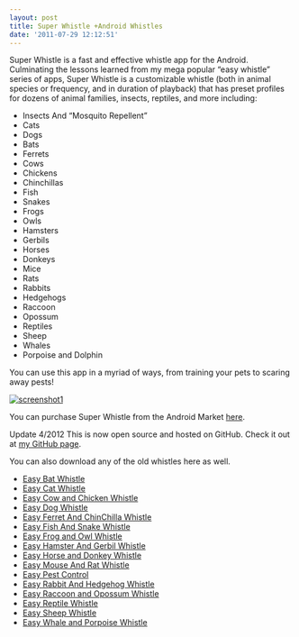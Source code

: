 ```yaml
---
layout: post
title: Super Whistle +Android Whistles
date: '2011-07-29 12:12:51'
---
```



Super Whistle is a fast and effective whistle app for the Android. Culminating the lessons learned from my mega popular “easy whistle” series of apps, Super Whistle is a customizable whistle (both in animal species or frequency, and in duration of playback) that has preset profiles for dozens of animal families, insects, reptiles, and more including:

- Insects And “Mosquito Repellent”
- Cats
- Dogs
- Bats
- Ferrets
- Cows
- Chickens
- Chinchillas
- Fish
- Snakes
- Frogs
- Owls
- Hamsters
- Gerbils
- Horses
- Donkeys
- Mice
- Rats
- Rabbits
- Hedgehogs
- Raccoon
- Opossum
- Reptiles
- Sheep
- Whales
- Porpoise and Dolphin

You can use this app in a myriad of ways, from training your pets to scaring away pests!

[![](http://66.147.244.180/~hunterda/content/images/2011/07/screenshot1251-180x300.png "screenshot1")](http://66.147.244.180/~hunterda/content/images/2011/07/screenshot1251.png)

You can purchase Super Whistle from the Android Market [here](https://market.android.com/details?id=com.hunterdavis.superwhistle).

Update 4/2012 This is now open source and hosted on GitHub. Check it out at [my GitHub page](https://github.com/huntergdavis).

You can also download any of the old whistles here as well.

- [Easy Bat Whistle](http://www.hunterdavis.com/android-apps/android-app-super-whistle/android-app-easy-bat-whistle/)
- [Easy Cat Whistle](http://www.hunterdavis.com/android-apps/android-app-super-whistle/android-app-easy-cat-whistle/)
- [Easy Cow and Chicken Whistle](http://www.hunterdavis.com/android-apps/android-app-super-whistle/android-app-easy-cow-and-chicken-whistle/)
- [Easy Dog Whistle](http://www.hunterdavis.com/android-apps/android-app-super-whistle/android-app-easy-dog-whistle/)
- [Easy Ferret And ChinChilla Whistle](http://www.hunterdavis.com/android-apps/android-app-super-whistle/android-app-easy-ferret-and-chinchilla-whistle/)
- [Easy Fish And Snake Whistle](http://www.hunterdavis.com/android-apps/android-app-super-whistle/android-app-easy-fish-and-snake-whistle/)
- [Easy Frog and Owl Whistle](http://www.hunterdavis.com/android-apps/android-app-super-whistle/android-app-easy-frog-and-owl-whistle/)
- [Easy Hamster And Gerbil Whistle](http://www.hunterdavis.com/android-apps/android-app-super-whistle/android-app-easy-hamster-and-gerbil-whistle/)
- [Easy Horse and Donkey Whistle](http://www.hunterdavis.com/android-apps/android-app-super-whistle/android-app-easy-horse-and-donkey-whistle/)
- [Easy Mouse And Rat Whistle](http://www.hunterdavis.com/android-apps/android-app-super-whistle/android-app-easy-mouse-and-rat-whistle/)
- [Easy Pest Control](http://www.hunterdavis.com/android-apps/android-app-super-whistle/android-app-easy-pest-control/)
- [Easy Rabbit And Hedgehog Whistle](http://www.hunterdavis.com/android-apps/android-app-super-whistle/android-app-easy-rabbit-and-hedgehog-whistle/)
- [Easy Raccoon and Opossum Whistle](http://www.hunterdavis.com/android-apps/android-app-super-whistle/android-app-easy-raccoon-and-opossum-whistle/)
- [Easy Reptile Whistle](http://www.hunterdavis.com/android-apps/android-app-super-whistle/android-app-easy-reptile-whistle/)
- [Easy Sheep Whistle](http://www.hunterdavis.com/android-apps/android-app-super-whistle/android-app-easy-sheep-whistle/)
- [Easy Whale and Porpoise Whistle](http://www.hunterdavis.com/android-apps/android-app-super-whistle/android-app-easy-whale-and-porpoise-whistle/)


